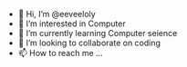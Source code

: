 - 👋 Hi, I’m @eeveeloly
- 👀 I’m interested in Computer
- 🌱 I’m currently learning Computer seience
- 💞️ I’m looking to collaborate on coding
- 📫 How to reach me ...

<!---
eeveeloly/eeveeloly is a ✨ special ✨ repository because its `README.md` (this file) appears on your GitHub profile.
You can click the Preview link to take a look at your changes.
--->
